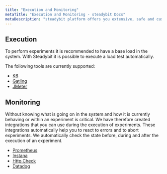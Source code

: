 ```yaml
---
title: "Execution and Monitoring"
metaTitle: "Execution and Monitoring - steadybit Docs"
metaDescription: "steadybit platform offers you extensive, safe and customizable attacks"
---
```


## Execution

To perform experiments it is recommended to have a base load in the system. With Steadybit it is possible to execute a load test automatically.

The following tools are currently supported:

* [K6](execution-monitoring/1-k6)
* [Gatling](execution-monitoring/2-gatling)
* [JMeter](execution-monitoring/3-jmeter)

## Monitoring

Without knowing what is going on in the system and how it is currently behaving or within an experiment is critical. We have therefore created integrations that
you can use during the execution of experiments. These integrations automatically help you to react to errors and to abort experiments. We automatically check
the state before, during and after the execution of an experiment.

* [Prometheus](execution-monitoring/4-prometheus)
* [Instana](execution-monitoring/5-instana)
* [Http Check](execution-monitoring/6-http-check)
* [Datadog](execution-monitoring/7-datadog)
